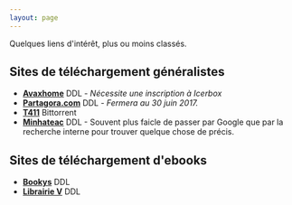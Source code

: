 ```yaml
---
layout: page
---
```


Quelques liens d'intérêt, plus ou moins classés.

## Sites de téléchargement généralistes

* [**Avaxhome**](https://avxhm.se "Avaxhome") DDL - _Nécessite une inscription à Icerbox_
* [**Partagora.com**](https://partagora.com "Partagora") DDL - _Fermera au 30 juin 2017._
* [**T411**](https://www.t411.al "T411") Bittorrent
* [**Minhateac**](http://minhateca.com.br "Minhateca") DDL - Souvent plus faicle de passer par Google que par la recherche interne pour trouver quelque chose de précis.

## Sites de téléchargement d'ebooks

* [**Bookys**](http://bookys.me "Bookys") DDL
* [**Librairie V**](http://librairie-v.co "Librairie V") DDL



